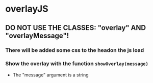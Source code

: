 # overlayJS

## DO NOT USE THE CLASSES: "overlay" AND "overlayMessage"!

### There will be added some css to the headon the js load
### Show the overlay with the function `showOverlay(message)`
* The "message" argument is a string
